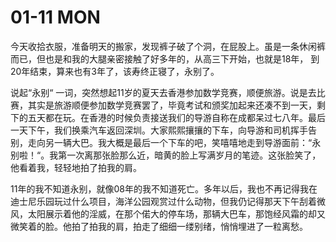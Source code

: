 # 01-11 MON



今天收拾衣服，准备明天的搬家，发现裤子破了个洞，在屁股上。虽是一条休闲裤而已，但也是和我的大腿亲密接触了好多年的，从高三下开始，也就是18年， 到20年结束，算来也有3年了，该寿终正寝了，永别了。

说起“永别“ 一词，突然想起11岁的夏天去香港参加数学竞赛，顺便旅游。说是去比赛，其实是旅游顺便参加数学竞赛罢了，毕竟考试和颁奖加起来还凑不到一天，剩下的五天都在玩。在香港的时候负责接送我们的导游自称在成都呆过七八年。最后一天下午，我们换乘汽车返回深圳。大家熙熙攘攘的下车，向导游和司机挥手告别，走向另一辆大巴。我大概是最后一个下车的吧，笑嘻嘻地走到导游面前：“永别啦！“。我第一次离那张脸那么近，暗黄的脸上写满岁月的笔迹。这张脸笑了，他看着我，轻轻地拍了拍我的肩。

11年的我不知道永别，就像08年的我不知道死亡。多年以后，我也不再记得我在迪士尼乐园玩过什么项目，海洋公园观赏过什么动物，但我仍记得那天下午刮着微风，太阳展示着他的淫威，在那个偌大的停车场，那辆大巴车，那饱经风霜的却又微笑着的脸。他拍了拍我的肩，拍走了细细一缕别绪，悄悄埋进了一粒离愁。

